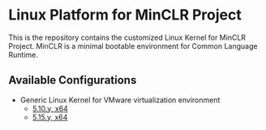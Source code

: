 # Linux Platform for MinCLR Project

This is the repository contains the customized Linux Kernel for MinCLR Project.
MinCLR is a minimal bootable environment for Common Language Runtime. 

## Available Configurations

- Generic Linux Kernel for VMware virtualization environment
  - [5.10.y, x64](5.10/config-vmware-x64)
  - [5.15.y, x64](5.15/config-vmware-x64)
